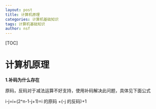 ```yaml
---
layout: post
title: 计算机原理
categories: 计算机基础知识
tags: 计算机基础知识
author: nsf
---
```

[TOC]

# 计算机原理

**1.补码为什么存在**



原码，反码对于减法运算不好支持，使用补码解决此问题，具体见下面公式



i-j=i+(2^n-1-j+1)=i 的原码 +(-j 的反码)+1